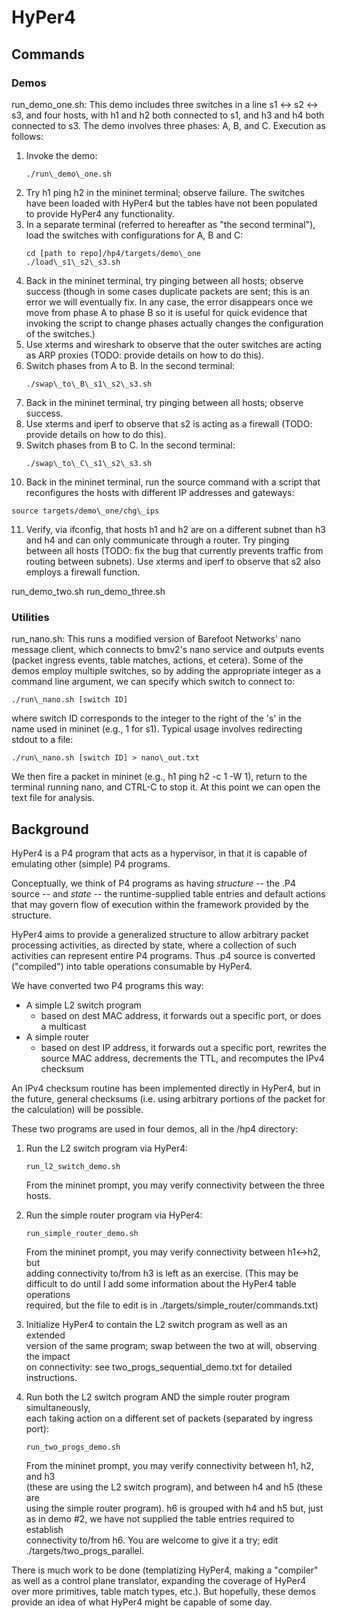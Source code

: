 # HyPer4

## Commands

### Demos

run\_demo\_one.sh: This demo includes three switches in a line
s1 <-> s2 <-> s3, and four hosts, with h1 and h2 both connected to s1, and h3
and h4 both connected to s3.  The demo involves three phases: A, B, and C.
Execution as follows:

1. Invoke the demo:
   ```
   ./run\_demo\_one.sh
   ```
2. Try h1 ping h2 in the mininet terminal; observe failure.  The switches have
   been loaded with HyPer4 but the tables have not been populated to provide
   HyPer4 any functionality.
3. In a separate terminal (referred to hereafter as "the second terminal"),
   load the switches with configurations for A, B and C:
   ```
   cd [path to repo]/hp4/targets/demo\_one
   ./load\_s1\_s2\_s3.sh
   ```
4. Back in the mininet terminal, try pinging between all hosts; observe
   success (though in some cases duplicate packets are sent; this is an
   error we will eventually fix.  In any case, the error disappears once
   we move from phase A to phase B so it is useful for quick evidence
   that invoking the script to change phases actually changes the
   configuration of the switches.)
5. Use xterms and wireshark to observe that the outer switches are acting
   as ARP proxies (TODO: provide details on how to do this).
6. Switch phases from A to B.  In the second terminal:
   ```
   ./swap\_to\_B\_s1\_s2\_s3.sh
   ```
7. Back in the mininet terminal, try pinging between all hosts; observe
   success.
8. Use xterms and iperf to observe that s2 is acting as a firewall (TODO:
   provide details on how to do this).
9. Switch phases from B to C.  In the second terminal:
   ```
   ./swap\_to\_C\_s1\_s2\_s3.sh
   ```
10. Back in the mininet terminal, run the source command with a script that
    reconfigures the hosts with different IP addresses and gateways:
   ```
   source targets/demo\_one/chg\_ips
   ```
11. Verify, via ifconfig, that hosts h1 and h2 are on a different subnet than
    h3 and h4 and can only communicate through a router.  Try pinging between
    all hosts (TODO: fix the bug that currently prevents traffic from routing
    between subnets).  Use xterms and iperf to observe that s2 also employs
    a firewall function.

run\_demo\_two.sh
run\_demo\_three.sh

### Utilities

run\_nano.sh: This runs a modified version of Barefoot Networks' nano message
client, which connects to bmv2's nano service and outputs events (packet
ingress events, table matches, actions, et cetera).  Some of the demos
employ multiple switches, so by adding the appropriate integer as a command
line argument, we can specify which switch to connect to:
```
./run\_nano.sh [switch ID]
```
where switch ID corresponds to the integer to the right of the 's' in the
name used in mininet (e.g., 1 for s1).
Typical usage involves redirecting stdout to a file:
```
./run\_nano.sh [switch ID] > nano\_out.txt
```
We then fire a packet in mininet (e.g., h1 ping h2 -c 1 -W 1), return to the
terminal running nano, and CTRL-C to stop it.  At this point we can open
the text file for analysis.

## Background

HyPer4 is a P4 program that acts as a hypervisor, in that it is capable of
emulating other (simple) P4 programs.

Conceptually, we think of P4 programs as having *structure* -- the .P4
source -- and *state* -- the runtime-supplied table entries and default
actions that may govern flow of execution within the framework provided by the
structure.

HyPer4 aims to provide a generalized structure to allow arbitrary packet processing
activities, as directed by state, where a collection of such activities can represent
entire P4 programs.  Thus .p4 source is converted ("compiled") into table operations
consumable by HyPer4.

We have converted two P4 programs this way:
- A simple L2 switch program
  - based on dest MAC address, it forwards out a specific port, or does a multicast
- A simple router
  - based on dest IP address, it forwards out a specific port, rewrites the source
    MAC address, decrements the TTL, and recomputes the IPv4 checksum

An IPv4 checksum routine has been implemented directly in HyPer4, but in the future,
general checksums (i.e. using arbitrary portions of the packet for the calculation)
will be possible.

These two programs are used in four demos, all in the /hp4 directory:

1. Run the L2 switch program via HyPer4:  
   ```
   run_l2_switch_demo.sh  
   ```   
   From the mininet prompt, you may verify connectivity between the three hosts.

2. Run the simple router program via HyPer4:
   ```
   run_simple_router_demo.sh
   ```
   From the mininet prompt, you may verify connectivity between h1<->h2, but  
   adding connectivity to/from h3 is left as an exercise.  (This may be  
   difficult to do until I add some information about the HyPer4 table operations  
   required, but the file to edit is in ./targets/simple_router/commands.txt)
   
3. Initialize HyPer4 to contain the L2 switch program as well as an extended  
   version of the same program; swap between the two at will, observing the impact  
   on connectivity: see two_progs_sequential_demo.txt for detailed instructions.

4. Run both the L2 switch program AND the simple router program simultaneously,  
   each taking action on a different set of packets (separated by ingress port):
   ```
   run_two_progs_demo.sh
   ```
   From the mininet prompt, you may verify connectivity between h1, h2, and h3  
   (these are using the L2 switch program), and between h4 and h5 (these are  
   using the simple router program).  h6 is grouped with h4 and h5 but, just  
   as in demo #2, we have not supplied the table entries required to establish  
   connectivity to/from h6.  You are welcome to give it a try; edit  
   ./targets/two_progs_parallel.

There is much work to be done (templatizing HyPer4, making a "compiler" as well
as a control plane translator, expanding the coverage of HyPer4 over more
primitives, table match types, etc.).  But hopefully, these demos provide an idea
of what HyPer4 might be capable of some day.
